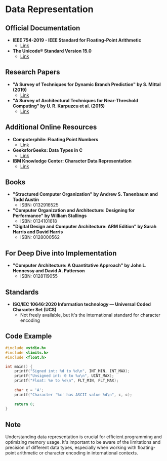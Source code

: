 # Data Representation

## Official Documentation
- **IEEE 754-2019 - IEEE Standard for Floating-Point Arithmetic**
  - [Link](https://ieeexplore.ieee.org/document/8766229)
- **The Unicode® Standard Version 15.0**
  - [Link](https://www.unicode.org/versions/Unicode15.0.0/)

## Research Papers
- **"A Survey of Techniques for Dynamic Branch Prediction" by S. Mittal (2019)**
  - [Link](https://ieeexplore.ieee.org/document/8444667)
- **"A Survey of Architectural Techniques for Near-Threshold Computing" by U. R. Karpuzcu et al. (2015)**
  - [Link](https://dl.acm.org/doi/10.1145/2677091)

## Additional Online Resources
- **Computerphile: Floating Point Numbers**
  - [Link](https://www.youtube.com/watch?v=PZRI1IfStY0)
- **GeeksforGeeks: Data Types in C**
  - [Link](https://www.geeksforgeeks.org/data-types-in-c/)
- **IBM Knowledge Center: Character Data Representation**
  - [Link](https://www.ibm.com/docs/en/i/7.4?topic=concepts-character-data-representation)

## Books
- **"Structured Computer Organization" by Andrew S. Tanenbaum and Todd Austin**
  - ISBN: 0132916525
- **"Computer Organization and Architecture: Designing for Performance" by William Stallings**
  - ISBN: 0134101618
- **"Digital Design and Computer Architecture: ARM Edition" by Sarah Harris and David Harris**
  - ISBN: 0128000562

## For Deep Dive into Implementation
- **"Computer Architecture: A Quantitative Approach" by John L. Hennessy and David A. Patterson**
  - ISBN: 0128119055

## Standards
- **ISO/IEC 10646:2020 Information technology — Universal Coded Character Set (UCS)**
  - Not freely available, but it's the international standard for character encoding

## Code Example
```c
#include <stdio.h>
#include <limits.h>
#include <float.h>

int main() {
    printf("Signed int: %d to %d\n", INT_MIN, INT_MAX);
    printf("Unsigned int: 0 to %u\n", UINT_MAX);
    printf("Float: %e to %e\n", FLT_MIN, FLT_MAX);
    
    char c = 'A';
    printf("Character '%c' has ASCII value %d\n", c, c);
    
    return 0;
}
```

## Note
Understanding data representation is crucial for efficient programming and optimizing memory usage. It's important to be aware of the limitations and precision of different data types, especially when working with floating-point arithmetic or character encoding in international contexts.
